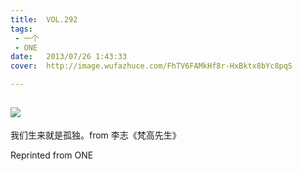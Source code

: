 ```yaml
---
title:	VOL.292
tags:
 - 一个
 - ONE
date:	2013/07/26 1:43:33
cover:	http://image.wufazhuce.com/FhTV6FAMkHf8r-HxBktx8bYc8pqS

---
```

![](http://image.wufazhuce.com/FhTV6FAMkHf8r-HxBktx8bYc8pqS)
---

我们生来就是孤独。from 李志《梵高先生》
 
Reprinted from ONE
